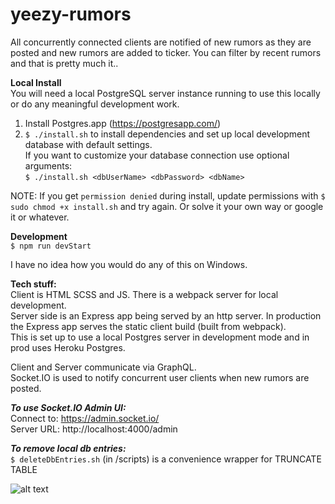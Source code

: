 # yeezy-rumors  
All concurrently connected clients are notified of new rumors as they are posted and new rumors are added to ticker. You can filter by recent rumors and that is pretty much it..
  
**Local Install**  
You will need a local PostgreSQL server instance running to use this locally or do any meaningful development work.    

1. Install Postgres.app (https://postgresapp.com/)  
2. ```$ ./install.sh``` to install dependencies and set up local development database with default settings.      
If you want to customize your database connection use optional arguments:     
```$ ./install.sh <dbUserName> <dbPassword> <dbName>```

  
NOTE: If you get ```permission denied``` during install, update permissions with ```$ sudo chmod +x install.sh``` and try again. Or solve it your own way or google it or whatever.  
  
**Development**  
```$ npm run devStart```  

I have no idea how you would do any of this on Windows.
  
**Tech stuff:**  
Client is HTML SCSS and JS. There is a webpack server for local development.  
Server side is an Express app being served by an http server. In production the Express app serves the static client build (built from webpack).  
This is set up to use a local Postgres server in development mode and in prod uses Heroku Postgres.   
  
Client and Server communicate via GraphQL.   
Socket.IO is used to notify concurrent user clients when new rumors are posted.  

***To use Socket.IO Admin UI:***  
Connect to: https://admin.socket.io/  
Server URL: http://localhost:4000/admin  

***To remove local db entries:***  
```$ deleteDbEntries.sh``` (in /scripts) is a convenience wrapper for TRUNCATE TABLE  
  
![alt text](/fruitsnack.png)
